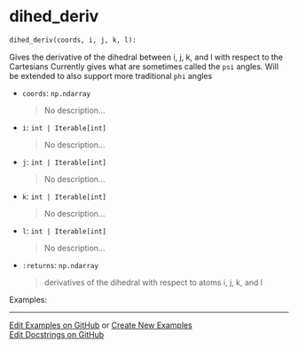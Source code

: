 # <a id="McUtils.Numputils.AnalyticDerivs.dihed_deriv">dihed_deriv</a>

```python
dihed_deriv(coords, i, j, k, l): 
```
Gives the derivative of the dihedral between i, j, k, and l with respect to the Cartesians
    Currently gives what are sometimes called the `psi` angles.
    Will be extended to also support more traditional `phi` angles
- `coords`: `np.ndarray`
    >No description...
- `i`: `int | Iterable[int]`
    >No description...
- `j`: `int | Iterable[int]`
    >No description...
- `k`: `int | Iterable[int]`
    >No description...
- `l`: `int | Iterable[int]`
    >No description...
- `:returns`: `np.ndarray`
    >derivatives of the dihedral with respect to atoms i, j, k, and l

Examples: 


___

[Edit Examples on GitHub](https://github.com/McCoyGroup/References/edit/gh-pages/Documentation/examples/McUtils/Numputils/AnalyticDerivs/dihed_deriv.md) or 
[Create New Examples](https://github.com/McCoyGroup/References/new/gh-pages/?filename=Documentation/examples/McUtils/Numputils/AnalyticDerivs/dihed_deriv.md) <br/>
[Edit Docstrings on GitHub](https://github.com/McCoyGroup/McUtils/edit/master/Numputils/AnalyticDerivs.py?message=Update%20Docs)